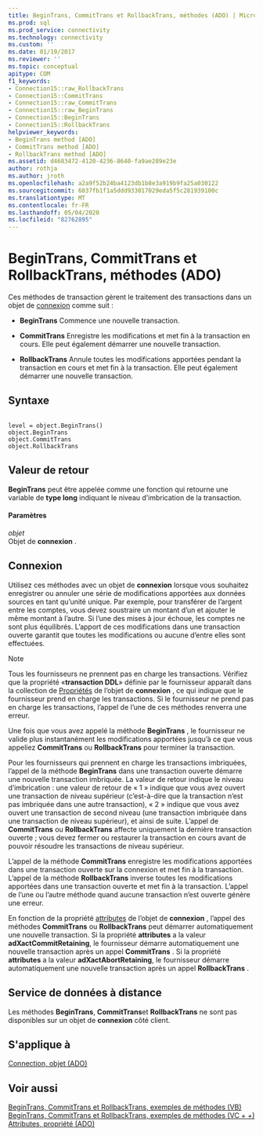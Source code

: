 ```yaml
---
title: BeginTrans, CommitTrans et RollbackTrans, méthodes (ADO) | Microsoft Docs
ms.prod: sql
ms.prod_service: connectivity
ms.technology: connectivity
ms.custom: ''
ms.date: 01/19/2017
ms.reviewer: ''
ms.topic: conceptual
apitype: COM
f1_keywords:
- Connection15::raw_RollbackTrans
- Connection15::CommitTrans
- Connection15::raw_CommitTrans
- Connection15::raw_BeginTrans
- Connection15::BeginTrans
- Connection15::RollbackTrans
helpviewer_keywords:
- BeginTrans method [ADO]
- CommitTrans method [ADO]
- RollbackTrans method [ADO]
ms.assetid: d4683472-4120-4236-8640-fa9ae289e23e
author: rothja
ms.author: jroth
ms.openlocfilehash: a2a9f52b24ba4123db1b8e3a919b9fa25a030122
ms.sourcegitcommit: 6037fb1f1a5ddd933017029eda5f5c281939100c
ms.translationtype: MT
ms.contentlocale: fr-FR
ms.lasthandoff: 05/04/2020
ms.locfileid: "82762895"
---
```

# <a name="begintrans-committrans-and-rollbacktrans-methods-ado"></a>BeginTrans, CommitTrans et RollbackTrans, méthodes (ADO)
Ces méthodes de transaction gèrent le traitement des transactions dans un objet de [connexion](../../../ado/reference/ado-api/connection-object-ado.md) comme suit :  
  
-   **BeginTrans** Commence une nouvelle transaction.  
  
-   **CommitTrans** Enregistre les modifications et met fin à la transaction en cours. Elle peut également démarrer une nouvelle transaction.  
  
-   **RollbackTrans** Annule toutes les modifications apportées pendant la transaction en cours et met fin à la transaction. Elle peut également démarrer une nouvelle transaction.  
  
## <a name="syntax"></a>Syntaxe  
  
```  
  
level = object.BeginTrans()  
object.BeginTrans  
object.CommitTrans  
object.RollbackTrans  
```  
  
## <a name="return-value"></a>Valeur de retour  
 **BeginTrans** peut être appelée comme une fonction qui retourne une variable de **type long** indiquant le niveau d’imbrication de la transaction.  
  
#### <a name="parameters"></a>Paramètres  
 *objet*  
 Objet de **connexion** .  
  
## <a name="connection"></a>Connexion  
 Utilisez ces méthodes avec un objet de **connexion** lorsque vous souhaitez enregistrer ou annuler une série de modifications apportées aux données sources en tant qu’unité unique. Par exemple, pour transférer de l’argent entre les comptes, vous devez soustraire un montant d’un et ajouter le même montant à l’autre. Si l’une des mises à jour échoue, les comptes ne sont plus équilibrés. L’apport de ces modifications dans une transaction ouverte garantit que toutes les modifications ou aucune d’entre elles sont effectuées.  
  
> [!NOTE]
>  Tous les fournisseurs ne prennent pas en charge les transactions. Vérifiez que la propriété «**transaction DDL**» définie par le fournisseur apparaît dans la collection de [Propriétés](../../../ado/reference/ado-api/properties-collection-ado.md) de l’objet de **connexion** , ce qui indique que le fournisseur prend en charge les transactions. Si le fournisseur ne prend pas en charge les transactions, l’appel de l’une de ces méthodes renverra une erreur.  
  
 Une fois que vous avez appelé la méthode **BeginTrans** , le fournisseur ne valide plus instantanément les modifications apportées jusqu’à ce que vous appeliez **CommitTrans** ou **RollbackTrans** pour terminer la transaction.  
  
 Pour les fournisseurs qui prennent en charge les transactions imbriquées, l’appel de la méthode **BeginTrans** dans une transaction ouverte démarre une nouvelle transaction imbriquée. La valeur de retour indique le niveau d’imbrication : une valeur de retour de « 1 » indique que vous avez ouvert une transaction de niveau supérieur (c’est-à-dire que la transaction n’est pas imbriquée dans une autre transaction), « 2 » indique que vous avez ouvert une transaction de second niveau (une transaction imbriquée dans une transaction de niveau supérieur), et ainsi de suite. L’appel de **CommitTrans** ou **RollbackTrans** affecte uniquement la dernière transaction ouverte ; vous devez fermer ou restaurer la transaction en cours avant de pouvoir résoudre les transactions de niveau supérieur.  
  
 L’appel de la méthode **CommitTrans** enregistre les modifications apportées dans une transaction ouverte sur la connexion et met fin à la transaction. L’appel de la méthode **RollbackTrans** inverse toutes les modifications apportées dans une transaction ouverte et met fin à la transaction. L’appel de l’une ou l’autre méthode quand aucune transaction n’est ouverte génère une erreur.  
  
 En fonction de la propriété [attributes](../../../ado/reference/ado-api/attributes-property-ado.md) de l’objet de **connexion** , l’appel des méthodes **CommitTrans** ou **RollbackTrans** peut démarrer automatiquement une nouvelle transaction. Si la propriété **attributes** a la valeur **adXactCommitRetaining**, le fournisseur démarre automatiquement une nouvelle transaction après un appel **CommitTrans** . Si la propriété **attributes** a la valeur **adXactAbortRetaining**, le fournisseur démarre automatiquement une nouvelle transaction après un appel **RollbackTrans** .  
  
## <a name="remote-data-service"></a>Service de données à distance  
 Les méthodes **BeginTrans**, **CommitTrans**et **RollbackTrans** ne sont pas disponibles sur un objet de **connexion** côté client.  
  
## <a name="applies-to"></a>S'applique à  
 [Connection, objet (ADO)](../../../ado/reference/ado-api/connection-object-ado.md)  
  
## <a name="see-also"></a>Voir aussi  
 [BeginTrans, CommitTrans et RollbackTrans, exemples de méthodes (VB)](../../../ado/reference/ado-api/begintrans-committrans-and-rollbacktrans-methods-example-vb.md)   
 [BeginTrans, CommitTrans et RollbackTrans, exemples de méthodes (VC + +)](../../../ado/reference/ado-api/begintrans-committrans-and-rollbacktrans-methods-example-vc.md)   
 [Attributes, propriété (ADO)](../../../ado/reference/ado-api/attributes-property-ado.md)
